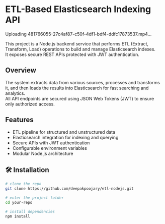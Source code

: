 # ETL-Based Elasticsearch Indexing API


Uploading 481766055-27c4af87-c50f-4df1-bdf4-ddfc17873537.mp4…


This project is a Node.js backend service that performs ETL (Extract, Transform, Load) operations to build and manage Elasticsearch indexes.  
It exposes secure REST APIs protected with JWT authentication.

## Overview

The system extracts data from various sources, processes and transforms it, and then loads the results into Elasticsearch for fast searching and analytics.  
All API endpoints are secured using JSON Web Tokens (JWT) to ensure only authorized access.

## Features

- ETL pipeline for structured and unstructured data
- Elasticsearch integration for indexing and querying
- Secure APIs with JWT authentication
- Configurable environment variables
- Modular Node.js architecture

## 🛠️ Installation

```bash
# clone the repo
git clone https://github.com/deepakpoojary/etl-nodejs.git

# enter the project folder
cd your-repo

# install dependencies
npm install
```
